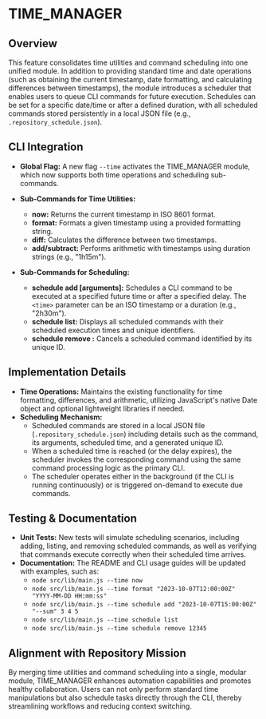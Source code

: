 # TIME_MANAGER

## Overview
This feature consolidates time utilities and command scheduling into one unified module. In addition to providing standard time and date operations (such as obtaining the current timestamp, date formatting, and calculating differences between timestamps), the module introduces a scheduler that enables users to queue CLI commands for future execution. Schedules can be set for a specific date/time or after a defined duration, with all scheduled commands stored persistently in a local JSON file (e.g., `.repository_schedule.json`).

## CLI Integration
- **Global Flag:** A new flag `--time` activates the TIME_MANAGER module, which now supports both time operations and scheduling sub-commands.
- **Sub-Commands for Time Utilities:**
  - **now:** Returns the current timestamp in ISO 8601 format.
  - **format:** Formats a given timestamp using a provided formatting string.
  - **diff:** Calculates the difference between two timestamps.
  - **add/subtract:** Performs arithmetic with timestamps using duration strings (e.g., "1h15m").

- **Sub-Commands for Scheduling:**
  - **schedule add <time> <command> [arguments]:** Schedules a CLI command to be executed at a specified future time or after a specified delay. The `<time>` parameter can be an ISO timestamp or a duration (e.g., "2h30m").
  - **schedule list:** Displays all scheduled commands with their scheduled execution times and unique identifiers.
  - **schedule remove <id>:** Cancels a scheduled command identified by its unique ID.

## Implementation Details
- **Time Operations:** Maintains the existing functionality for time formatting, differences, and arithmetic, utilizing JavaScript's native Date object and optional lightweight libraries if needed.
- **Scheduling Mechanism:**
  - Scheduled commands are stored in a local JSON file (`.repository_schedule.json`) including details such as the command, its arguments, scheduled time, and a generated unique ID.
  - When a scheduled time is reached (or the delay expires), the scheduler invokes the corresponding command using the same command processing logic as the primary CLI.
  - The scheduler operates either in the background (if the CLI is running continuously) or is triggered on-demand to execute due commands.

## Testing & Documentation
- **Unit Tests:** New tests will simulate scheduling scenarios, including adding, listing, and removing scheduled commands, as well as verifying that commands execute correctly when their scheduled time arrives.
- **Documentation:** The README and CLI usage guides will be updated with examples, such as:
  - `node src/lib/main.js --time now`
  - `node src/lib/main.js --time format "2023-10-07T12:00:00Z" "YYYY-MM-DD HH:mm:ss"`
  - `node src/lib/main.js --time schedule add "2023-10-07T15:00:00Z" "--sum" 3 4 5`
  - `node src/lib/main.js --time schedule list`
  - `node src/lib/main.js --time schedule remove 12345`

## Alignment with Repository Mission
By merging time utilities and command scheduling into a single, modular module, TIME_MANAGER enhances automation capabilities and promotes healthy collaboration. Users can not only perform standard time manipulations but also schedule tasks directly through the CLI, thereby streamlining workflows and reducing context switching.
